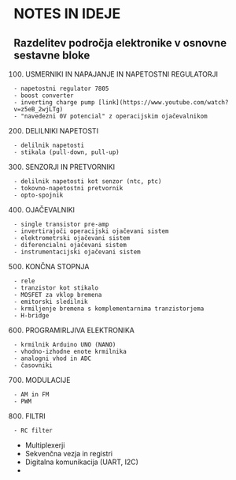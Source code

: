 # NOTES IN IDEJE

## Razdelitev področja elektronike v osnovne sestavne bloke

100. USMERNIKI IN NAPAJANJE IN NAPETOSTNI REGULATORJI

    - napetostni regulator 7805
    - boost converter
    - inverting charge pump [link](https://www.youtube.com/watch?v=z5eB_2wjLTg)
    - "navedezni 0V potencial" z operacijskim ojačevalnikom

200. DELILNIKI NAPETOSTI

    - delilnik napetosti
    - stikala (pull-down, pull-up)

300. SENZORJI IN PRETVORNIKI

    - delilnik napetosti kot senzor (ntc, ptc)
    - tokovno-napetostni pretvornik
    - opto-spojnik

400. OJAČEVALNIKI

    - single transistor pre-amp
    - invertirajoči operacijski ojačevani sistem
    - elektrometrski ojačevani sistem
    - diferencialni ojačevani sistem
    - instrumentacijski ojačevani sistem

500. KONČNA STOPNJA

    - rele
    - tranzistor kot stikalo
    - MOSFET za vklop bremena
    - emitorski sledilnik
    - krmiljenje bremena s komplementarnima tranzistorjema
    - H-bridge

600. PROGRAMIRLJIVA ELEKTRONIKA

    - krmilnik Arduino UNO (NANO)
    - vhodno-izhodne enote krmilnika
    - analogni vhod in ADC
    - časovniki

700. MODULACIJE

    - AM in FM
    - PWM

800. FILTRI

    - RC filter

- Multiplexerji
- Sekvenčna vezja in registri
- Digitalna komunikacija (UART, I2C)
-
